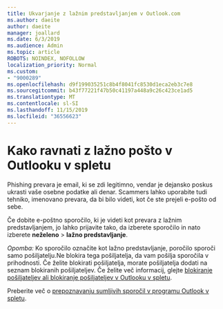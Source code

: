 ```yaml
---
title: Ukvarjanje z lažnim predstavljanjem v Outlook.com
ms.author: daeite
author: daeite
manager: joallard
ms.date: 6/3/2019
ms.audience: Admin
ms.topic: article
ROBOTS: NOINDEX, NOFOLLOW
localization_priority: Normal
ms.custom:
- "9000289"
ms.openlocfilehash: d9f199035251c8b4f8041fc8530d1eca2eb3c7e8
ms.sourcegitcommit: b43f77221f47b50c41197a448a9c26c423ce1ad5
ms.translationtype: MT
ms.contentlocale: sl-SI
ms.lasthandoff: 11/15/2019
ms.locfileid: "36556623"
---
```

# <a name="how-to-deal-with-a-phishing-email-in-outlook-on-the-web"></a>Kako ravnati z lažno pošto v Outlooku v spletu

Phishing prevara je email, ki se zdi legitimno, vendar je dejansko poskus ukrasti vaše osebne podatke ali denar. Scammers lahko uporabite tudi tehniko, imenovano prevara, da bi bilo videti, kot če ste prejeli e-pošto od sebe.

Če dobite e-poštno sporočilo, ki je videti kot prevara z lažnim predstavljanjem, jo lahko prijavite tako, da izberete sporočilo in nato izberete **neželeno** > **lažno predstavljanje**.

*Opomba:* Ko sporočilo označite kot lažno predstavljanje, poročilo sporoči samo pošiljatelju.Ne blokira tega pošiljatelja, da vam pošilja sporočila v prihodnosti. Če želite blokirati pošiljatelja, morate pošiljatelja dodati na seznam blokiranih pošiljateljev. Če želite več informacij, glejte [blokiranje pošiljateljev ali blokiranje pošiljateljev v Outlooku v spletu](https://support.office.com/article/9bf812d4-6995-4d19-901a-76d6e26939b0).

Preberite več o [prepoznavanju sumljivih sporočil v programu Outlook v spletu](https://support.office.com/article/3d44102b-6ce3-4f7c-a359-b623bec82206).